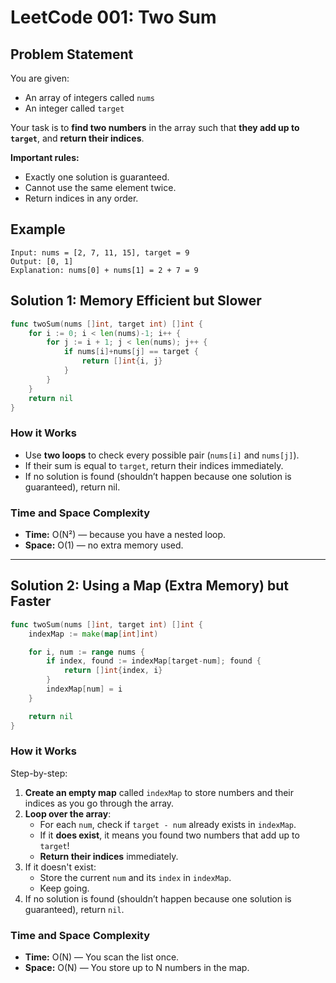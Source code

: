 
# LeetCode 001: Two Sum

## Problem Statement

You are given:
- An array of integers called `nums`
- An integer called `target`

Your task is to **find two numbers** in the array such that **they add up to `target`**, and **return their indices**.

**Important rules:**
- Exactly one solution is guaranteed.
- Cannot use the same element twice.
- Return indices in any order.

## Example

```plaintext
Input: nums = [2, 7, 11, 15], target = 9
Output: [0, 1]
Explanation: nums[0] + nums[1] = 2 + 7 = 9
```

## Solution 1: Memory Efficient but Slower

```go
func twoSum(nums []int, target int) []int {
    for i := 0; i < len(nums)-1; i++ {
        for j := i + 1; j < len(nums); j++ {
            if nums[i]+nums[j] == target {
                return []int{i, j}
            }
        }
    }
    return nil
}
```

### How it Works

- Use **two loops** to check every possible pair (`nums[i]` and `nums[j]`).
- If their sum is equal to `target`, return their indices immediately.
- If no solution is found (shouldn’t happen because one solution is guaranteed), return nil.

### Time and Space Complexity

- **Time:** O(N²) — because you have a nested loop.
- **Space:** O(1) — no extra memory used.

---


## Solution 2: Using a Map (Extra Memory) but Faster

```go
func twoSum(nums []int, target int) []int {
    indexMap := make(map[int]int)

    for i, num := range nums {
        if index, found := indexMap[target-num]; found {
            return []int{index, i}
        }
        indexMap[num] = i
    }

    return nil
}
```

### How it Works

Step-by-step:
1. **Create an empty map** called `indexMap` to store numbers and their indices as you go through the array.
2. **Loop over the array**:
   - For each `num`, check if `target - num` already exists in `indexMap`.
   - If it **does exist**, it means you found two numbers that add up to `target`!
   - **Return their indices** immediately.
3. If it doesn't exist:
   - Store the current `num` and its `index` in `indexMap`.
   - Keep going.
4. If no solution is found (shouldn’t happen because one solution is guaranteed), return `nil`.

### Time and Space Complexity

- **Time:** O(N) — You scan the list once.
- **Space:** O(N) — You store up to N numbers in the map.

